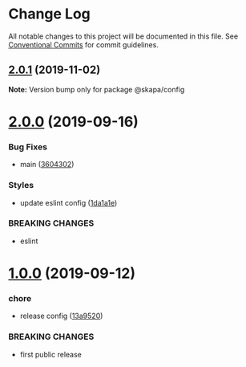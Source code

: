 # Change Log

All notable changes to this project will be documented in this file.
See [Conventional Commits](https://conventionalcommits.org) for commit guidelines.

## [2.0.1](https://github.com/christoferolaison/skapa/compare/@skapa/config@2.0.0...@skapa/config@2.0.1) (2019-11-02)

**Note:** Version bump only for package @skapa/config

# [2.0.0](https://github.com/christoferolaison/skapa/compare/@skapa/config@1.0.0...@skapa/config@2.0.0) (2019-09-16)

### Bug Fixes

- main ([3604302](https://github.com/christoferolaison/skapa/commit/3604302))

### Styles

- update eslint config ([1da1a1e](https://github.com/christoferolaison/skapa/commit/1da1a1e))

### BREAKING CHANGES

- eslint

# [1.0.0](https://github.com/christoferolaison/skapa/compare/@skapa/config@0.0.1...@skapa/config@1.0.0) (2019-09-12)

### chore

- release config ([13a9520](https://github.com/christoferolaison/skapa/commit/13a9520))

### BREAKING CHANGES

- first public release
